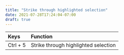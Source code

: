 ```yaml
---
title: "Strike through highlighted selection"
date: 2021-07-28T17:24:04-07:00
draft: true
---
```


| Keys                       | Function                                               |
|:---------------------------|:-------------------------------------------------------| 
| Ctrl + 5                   | Strike through highlighted selection                   |